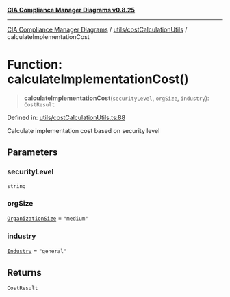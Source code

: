 [**CIA Compliance Manager Diagrams v0.8.25**](../../../README.md)

***

[CIA Compliance Manager Diagrams](../../../modules.md) / [utils/costCalculationUtils](../README.md) / calculateImplementationCost

# Function: calculateImplementationCost()

> **calculateImplementationCost**(`securityLevel`, `orgSize`, `industry`): `CostResult`

Defined in: [utils/costCalculationUtils.ts:88](https://github.com/Hack23/cia-compliance-manager/blob/b7816746b3b7f5e02cb18303af9cc6696a8caef9/src/utils/costCalculationUtils.ts#L88)

Calculate implementation cost based on security level

## Parameters

### securityLevel

`string`

### orgSize

[`OrganizationSize`](../type-aliases/OrganizationSize.md) = `"medium"`

### industry

[`Industry`](../type-aliases/Industry.md) = `"general"`

## Returns

`CostResult`
